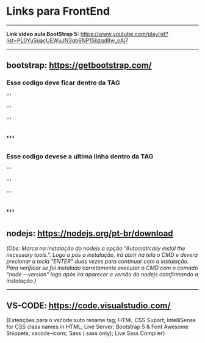 # Links para FrontEnd

---

**Link video aula BootStrap 5:** https://www.youtube.com/playlist?list=PL0YuSuacUEWuJN3qb6NP15bzqd8w_oAj7

---

## bootstrap: https://getbootstrap.com/

 ### Esse codigo deve ficar dentro da TAG <!-- <head> -->

 
'''
    <!-- CSS only-->
<link href="https://cdn.jsdelivr.net/npm/bootstrap@5/dist/css/bootstrap.min.css" rel="stylesheet" integrity="sha384-4bw+/aepP/YC94hEpVNVgiZdgIC5+VKNBQNGCHeKRQN+PtmoHDEXuppvnDJzQIu9" crossorigin="anonymous">
'''

 
'''
    <!-- CSS LocalHost-->
<script src="../node_modules/bootstrap/dist/css/bootstrap.min.css"></script>
'''
---

### Esse codigo devese a ultima linha dentro da TAG <!-- </body> -->

 ''' 
    <!-- JavaScript Bundle with Popper Only-->
<script src="https://cdn.jsdelivr.net/npm/bootstrap@5/dist/js/bootstrap.bundle.min.js" integrity="sha384-HwwvtgBNo3bZJJLYd8oVXjrBZt8cqVSpeBNS5n7C8IVInixGAoxmnlMuBnhbgrkm" crossorigin="anonymous"></script> 
'''

'''
    <!-- JavaScript Bundle with Popper LocalHost-->
<script src="../node_modules/bootstrap/dist/js/bootstrap.bundle.min.js"></script>
'''
---

## nodejs: https://nodejs.org/pt-br/download
*(Obs: Marca na instalação do nodejs a opção "Automatically instal the necessary tools.". Logo a pós a instalação, irá abrir na tela o CMD  e devera precionar a tecla "ENTER" duas vezes para continuar com a instalação. Para verificar se foi instalado corretamente executar o CMD com o comado "node --version" logo após ira aparecer a versão do nodejs comfirmando a instalação.)*

---

## VS-CODE: https://code.visualstudio.com/

(Extenções para o vscode:auto rename tag; HTML CSS Suport; IntelliSense for CSS class names in HTML; Live Server; Bootstrap 5 & Font Awesome Snippets; vscode-icons; Sass (.sass only); Live Sass Compiler)



